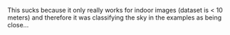 This sucks because it only really works for indoor images (dataset is < 10 meters) and therefore it was classifying the sky in the examples as being close...
